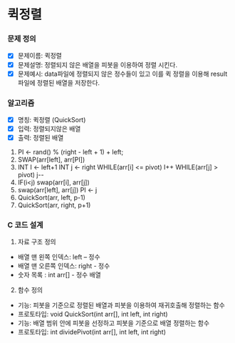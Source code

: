 # 퀵정렬

### 문제 정의
- [X] 문제이름: 퀵정렬
- [X] 문제설명: 정렬되지 않은 배열을 피봇을 이용하여 정렬 시킨다.
- [X] 문제예시: data파일에 정렬되지 않은 정수들이 있고 이를 퀵 정렬을 이용해 result파일에 정렬된 배열을 저장한다.

### 알고리즘
- [X] 명칭: 퀵정렬 (QuickSort)
- [X] 입력: 정렬되지않은 배열
- [X] 출력: 정렬된 배열
1. PI <- rand() % (right - left + 1) + left; 
2. SWAP(arr[left], arr[PI])
3. INT I <- left+1
   INT j <- right
   WHILE(arr[i] <= pivot) I++
   WHILE(arr[j] > pivot) j--
4. IF(i<j) swap(arr[i], arr[j])
5. swap(arr[left], arr[j])
   PI <- j
6. QuickSort(arr, left, p-1)
7. QuickSort(arr, right, p+1)

### C 코드 설계
1. 자료 구조 정의
- 배열 맨 왼쪽 인덱스: left – 정수
- 배열 맨 오른쪽 인덱스: right - 정수
- 숫자 목록 : int arr[] - 정수 배열

2. 함수 정의
- 기능: 피봇을 기준으로 정렬된 배열과 피봇을 이용하여 재귀호출해 정렬하는 함수
- 프로토타입: void QuickSort(int arr[], int left, int right)
- 기능: 배열 범위 안에 피봇을 선정하고 피봇을 기준으로 배열 정렬하는 함수
- 프로토타입: int dividePivot(int arr[], int left, int right)
